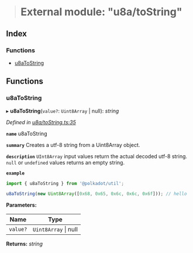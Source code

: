 > # External module: "u8a/toString"

## Index

### Functions

* [u8aToString](_u8a_tostring_.md#u8atostring)

## Functions

###  u8aToString

▸ **u8aToString**(`value?`: `Uint8Array` | null): *string*

*Defined in [u8a/toString.ts:35](https://github.com/polkadot-js/common/blob/de7e9f8/packages/util/src/u8a/toString.ts#L35)*

**`name`** u8aToString

**`summary`** Creates a utf-8 string from a Uint8Array object.

**`description`** 
`UInt8Array` input values return the actual decoded utf-8 string. `null` or `undefined` values returns an empty string.

**`example`** 
<BR>

```javascript
import { u8aToString } from '@polkadot/util';

u8aToString(new Uint8Array([0x68, 0x65, 0x6c, 0x6c, 0x6f])); // hello
```

**Parameters:**

Name | Type |
------ | ------ |
`value?` | `Uint8Array` \| null |

**Returns:** *string*